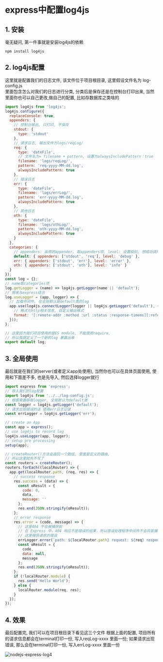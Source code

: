 # express中配置log4js
## 1. 安装
毫无疑问, 第一件事就是安装log4js的依赖
```shell
npm install log4js
```

## 2. log4js配置
这里就是配置我们的日志文件, 该文件位于项目根目录, 这里假设文件名为  log-config.js   
里面包含怎么对我们的日志进行分类, 分类后是保存还是在控制台打印出来, 当然里面你也可以自己更改,做自己的配置, 比如存数据库之类啥的
```javascript
import log4js from 'log4js';
log4js.configure({
  replaceConsole: true,
  appenders: {
    // 控制台输出, 只打印, 不保存
    stdout: {
      type: 'stdout'
    },
    // 请求日志, 输出文件为logs/reqLog/
    req: {
      type: 'dateFile',
      // 文件名为= filename + pattern, 设置为alwaysIncludePattern：true
      filename: 'logs/reqLog/',
      pattern: 'req-yyyy-MM-dd.log',
      alwaysIncludePattern: true
    },
    // 错误日志
    err: {
      type: 'dateFile',
      filename: 'logs/errLog/',
      pattern: 'err-yyyy-MM-dd.log',
      alwaysIncludePattern: true
    },
    // 其他日志
    oth: {
      type: 'dateFile',
      filename: 'logs/othLog/',
      pattern: 'oth-yyyy-MM-dd.log',
      alwaysIncludePattern: true
    }
  },
  categories: {
    // appenders: 采用的appender, 取appenders项, level: 设置级别, 想成功调用该类就需要使用logger.{level}去打印
    default: { appenders: ['stdout', 'req'], level: 'debug' },
    err: { appenders: ['stdout', 'err'], level: 'error' },
    oth: { appenders: ['stdout', 'oth'], level: 'info' }
  }
});
const log = {};
// name取categories项
log.getLogger = (name) => log4js.getLogger(name || 'default');
// 用来与express结合
log.useLogger = (app, logger) => {
  // 加载中间件, 在全局默认是default类的log
  app.use(log4js.connectLogger(logger || log4js.getLogger('default'), {
    // 格式化http相关信息, 自定义输出格式
    format: '[:remote-addr :method :url :status :response-timems][:referrer HTTP/:http-version :user-agent]'
  }));
};

// 这里因为我们项目使用的是ES module, 不能使用require, 
// 所以我就定义了一个新的log 暴露出来
export default log;
```

## 3. 全局使用
最后就是在我们的server(或者定义app处使用), 当然你也可以在具体页面使用, 使用和下面差不多, 也是先导入, 然后选择logger就行
```javascript
import express from 'express';
// 导入我们的log配置
import log4js from '../../log-config.js';
// 根据需要获取logger, 全局默认为default类
const logger = log4js.getLogger('default');
// 请求出现错误的话 使用err日志记录
const errLogger = log4js.getLogger('err');

// create an App
const app = express();
// use log4js to record log
log4js.useLogger(app, logger);
// setup pre processing
setup(app);

// createRouter()方法会返回一个数组, 里面是定义的路由,
// 所以这里就先不写了
const routers = createRouter();
routers.forEach((localRouter) => {
  app.get(localRouter.path, (req, res) => {
    // success response
    res.success = (data) => {
      const oResult = {
        code: 0,
        data,
        message: ''
      };
      res.end(JSON.stringify(oResult));
    };
    // error response
    res.error = (code, message) => {
      // 这里404 不会被捕获到
      // 在 Express 中，404 响应不是错误的结果，所以错误处理程序中间件不会将其捕获。
      // 这里捕获请求的错误
      errLogger.error(`path: ${localRouter.path} request: ${req} response: ${code} ${message}`);
      const oResult = {
        code,
        data: null,
        message
      };
      res.end(JSON.stringify(oResult));
    };
    if (!localRouter.module) {
      res.send('Hello World');
    } else {
      localRouter.module(req, res);
    }
  });
});
```

## 4. 效果
最后配置完, 我们可以在项目根目录下看见这三个文件
根据上面的配置,
项目所有的请求信息都会在terminal打印一份, 写入reqLog-xxxx 里面一份;
如果请求出现错误, 那么会在terminal打印一份, 写入errLog-xxxx 里面一份

![nodejs-express-log4](https://cdn.jsdelivr.net/gh/scattter/blogweb/images/nodejs-express-log4.png)